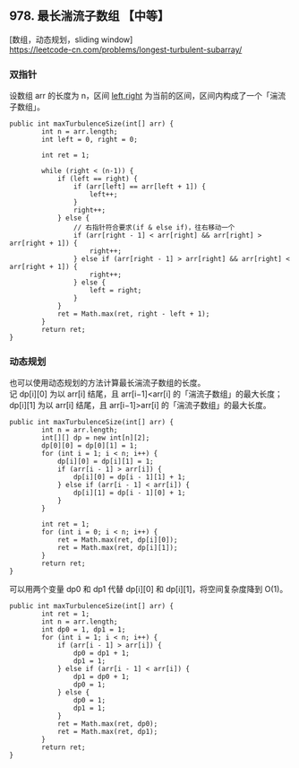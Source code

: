 ## 978. 最长湍流子数组 【中等】     
[数组，动态规划，sliding window]       
https://leetcode-cn.com/problems/longest-turbulent-subarray/      

### 双指针
设数组 arr 的长度为 n，区间 [left,right](0≤left≤right≤n−1) 为当前的区间，区间内构成了一个「湍流子数组」。       
```
public int maxTurbulenceSize(int[] arr) {
        int n = arr.length;
        int left = 0, right = 0;

        int ret = 1;

        while (right < (n-1)) {
            if (left == right) {
                if (arr[left] == arr[left + 1]) {
                    left++;
                }
                right++;
            } else {
                // 右指针符合要求(if & else if)，往右移动一个
                if (arr[right - 1] < arr[right] && arr[right] > arr[right + 1]) {
                    right++;
                } else if (arr[right - 1] > arr[right] && arr[right] < arr[right + 1]) {
                    right++;
                } else {
                    left = right;
                }
            }
            ret = Math.max(ret, right - left + 1);
        }
        return ret;
}
```    

### 动态规划     
也可以使用动态规划的方法计算最长湍流子数组的长度。     
记 dp[i][0] 为以 arr[i] 结尾，且 arr[i−1]<arr[i] 的「湍流子数组」的最大长度；dp[i][1] 为以 arr[i] 结尾，且 arr[i−1]>arr[i] 的「湍流子数组」的最大长度。       
```
public int maxTurbulenceSize(int[] arr) {
        int n = arr.length;
        int[][] dp = new int[n][2];
        dp[0][0] = dp[0][1] = 1;
        for (int i = 1; i < n; i++) {
            dp[i][0] = dp[i][1] = 1;
            if (arr[i - 1] > arr[i]) {
                dp[i][0] = dp[i - 1][1] + 1;
            } else if (arr[i - 1] < arr[i]) {
                dp[i][1] = dp[i - 1][0] + 1;
            }
        }

        int ret = 1;
        for (int i = 0; i < n; i++) {
            ret = Math.max(ret, dp[i][0]);
            ret = Math.max(ret, dp[i][1]);
        }
        return ret;
}
```
可以用两个变量 dp0 和 dp1 代替 dp[i][0] 和 dp[i][1]，将空间复杂度降到 O(1)。         
```
public int maxTurbulenceSize(int[] arr) {
        int ret = 1;
        int n = arr.length;
        int dp0 = 1, dp1 = 1;
        for (int i = 1; i < n; i++) {
            if (arr[i - 1] > arr[i]) {
                dp0 = dp1 + 1;
                dp1 = 1;
            } else if (arr[i - 1] < arr[i]) {
                dp1 = dp0 + 1;
                dp0 = 1;
            } else {
                dp0 = 1;
                dp1 = 1;
            }
            ret = Math.max(ret, dp0);
            ret = Math.max(ret, dp1);
        }
        return ret;
}
```






























